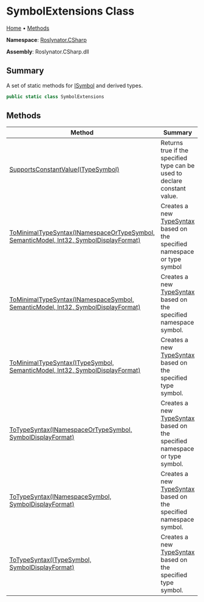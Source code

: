 # SymbolExtensions Class

[Home](../../../README.md) &#x2022; [Methods](#methods)

**Namespace**: [Roslynator.CSharp](../README.md)

**Assembly**: Roslynator\.CSharp\.dll

## Summary

A set of static methods for [ISymbol](https://docs.microsoft.com/en-us/dotnet/api/microsoft.codeanalysis.isymbol) and derived types\.

```csharp
public static class SymbolExtensions
```

## Methods

| Method | Summary |
| ------ | ------- |
| [SupportsConstantValue(ITypeSymbol)](SupportsConstantValue/README.md) | Returns true if the specified type can be used to declare constant value\. |
| [ToMinimalTypeSyntax(INamespaceOrTypeSymbol, SemanticModel, Int32, SymbolDisplayFormat)](ToMinimalTypeSyntax/README.md#Roslynator_CSharp_SymbolExtensions_ToMinimalTypeSyntax_Microsoft_CodeAnalysis_INamespaceOrTypeSymbol_Microsoft_CodeAnalysis_SemanticModel_System_Int32_Microsoft_CodeAnalysis_SymbolDisplayFormat_) | Creates a new [TypeSyntax](https://docs.microsoft.com/en-us/dotnet/api/microsoft.codeanalysis.csharp.syntax.typesyntax) based on the specified namespace or type symbol |
| [ToMinimalTypeSyntax(INamespaceSymbol, SemanticModel, Int32, SymbolDisplayFormat)](ToMinimalTypeSyntax/README.md#Roslynator_CSharp_SymbolExtensions_ToMinimalTypeSyntax_Microsoft_CodeAnalysis_INamespaceSymbol_Microsoft_CodeAnalysis_SemanticModel_System_Int32_Microsoft_CodeAnalysis_SymbolDisplayFormat_) | Creates a new [TypeSyntax](https://docs.microsoft.com/en-us/dotnet/api/microsoft.codeanalysis.csharp.syntax.typesyntax) based on the specified namespace symbol\. |
| [ToMinimalTypeSyntax(ITypeSymbol, SemanticModel, Int32, SymbolDisplayFormat)](ToMinimalTypeSyntax/README.md#Roslynator_CSharp_SymbolExtensions_ToMinimalTypeSyntax_Microsoft_CodeAnalysis_ITypeSymbol_Microsoft_CodeAnalysis_SemanticModel_System_Int32_Microsoft_CodeAnalysis_SymbolDisplayFormat_) | Creates a new [TypeSyntax](https://docs.microsoft.com/en-us/dotnet/api/microsoft.codeanalysis.csharp.syntax.typesyntax) based on the specified type symbol\. |
| [ToTypeSyntax(INamespaceOrTypeSymbol, SymbolDisplayFormat)](ToTypeSyntax/README.md#Roslynator_CSharp_SymbolExtensions_ToTypeSyntax_Microsoft_CodeAnalysis_INamespaceOrTypeSymbol_Microsoft_CodeAnalysis_SymbolDisplayFormat_) | Creates a new [TypeSyntax](https://docs.microsoft.com/en-us/dotnet/api/microsoft.codeanalysis.csharp.syntax.typesyntax) based on the specified namespace or type symbol\. |
| [ToTypeSyntax(INamespaceSymbol, SymbolDisplayFormat)](ToTypeSyntax/README.md#Roslynator_CSharp_SymbolExtensions_ToTypeSyntax_Microsoft_CodeAnalysis_INamespaceSymbol_Microsoft_CodeAnalysis_SymbolDisplayFormat_) | Creates a new [TypeSyntax](https://docs.microsoft.com/en-us/dotnet/api/microsoft.codeanalysis.csharp.syntax.typesyntax) based on the specified namespace symbol\. |
| [ToTypeSyntax(ITypeSymbol, SymbolDisplayFormat)](ToTypeSyntax/README.md#Roslynator_CSharp_SymbolExtensions_ToTypeSyntax_Microsoft_CodeAnalysis_ITypeSymbol_Microsoft_CodeAnalysis_SymbolDisplayFormat_) | Creates a new [TypeSyntax](https://docs.microsoft.com/en-us/dotnet/api/microsoft.codeanalysis.csharp.syntax.typesyntax) based on the specified type symbol\. |

